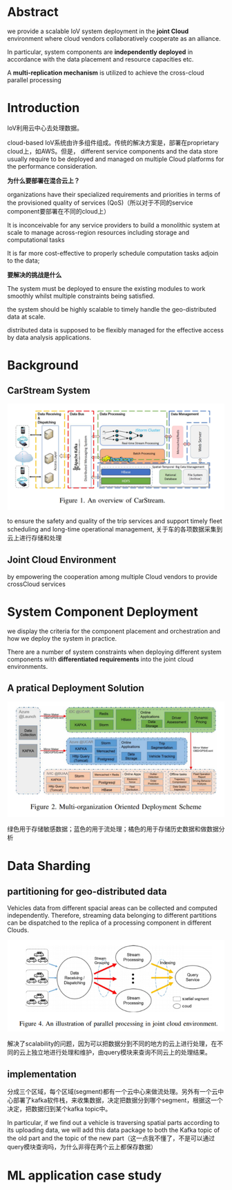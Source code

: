 # Abstract

we provide a scalable IoV system deployment in the **joint Cloud** environment where cloud vendors collaboratively cooperate as an alliance.

In particular, system components are **independently deployed** in accordance with the data placement and resource capacities etc.

A **multi-replication mechanism** is utilized to achieve the cross-cloud parallel processing

# Introduction

IoV利用云中心去处理数据。

cloud-based IoV系统由许多组件组成。传统的解决方案是，部署在proprietary cloud上，如AWS。但是， different service components and the data store usually require to be deployed and managed on multiple Cloud platforms for the performance consideration. 

**为什么要部署在混合云上？**

organizations have their specialized requirements and priorities in terms of the provisioned quality of services (QoS)（所以对于不同的service component要部署在不同的cloud上）

 It is inconceivable for any service providers to build a monolithic system at scale to manage across-region resources including storage and computational tasks

It is far more cost-effective to properly schedule computation tasks adjoin to the data;

**要解决的挑战是什么**

The system must be deployed to ensure the existing modules to work smoothly whilst multiple constraints being satisfied.

the system should be highly scalable to timely handle the geo-distributed data at scale.

 distributed data is supposed to be flexibly managed for the effective access by data analysis applications.

# Background

## CarStream System

![image-20200423163437693](image/image-20200423163437693.png)

 to ensure the safety and quality of the trip services and support timely fleet scheduling and long-time operational management, 关于车的各项数据采集到云上进行存储和处理

## Joint Cloud Environment

by empowering the cooperation among multiple Cloud vendors to provide crossCloud services

# System Component Deployment

we display the criteria for the component placement and orchestration and how we deploy the system in practice.

There are a number of system constraints when deploying different system components with **differentiated requirements** into the joint cloud environments.

## A pratical Deployment Solution

![image-20200423170655623](image/image-20200423170655623.png)

绿色用于存储敏感数据；蓝色的用于流处理；橘色的用于存储历史数据和做数据分析

# Data Sharding

## partitioning for geo-distributed data

Vehicles data from different spacial areas can be collected and computed independently. Therefore, streaming data belonging to different partitions can be dispatched to the replica of a processing component in different Clouds.

![image-20200423172217476](image/image-20200423172217476.png)

解决了scalability的问题，因为可以把数据分到不同的地方的云上进行处理，在不同的云上独立地进行处理和维护，由query模块来查询不同云上的处理结果。

## implementation

分成三个区域，每个区域(segment)都有一个云中心来做流处理。另外有一个云中心部署了kafka软件栈，来收集数据，决定把数据分到哪个segment，根据这一个决定，把数据归到某个kafka topic中。

In particular, if we find out a vehicle is traversing spatial parts according to its uploading data, we will add this data package to both the Kafka topic of the old part and the topic of the new part（这一点我不懂了，不是可以通过query模块查询吗，为什么非得在两个云上都保存数据）

# ML application case study

  